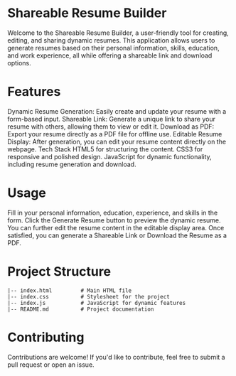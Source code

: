 # Shareable Resume Builder
Welcome to the Shareable Resume Builder, a user-friendly tool for creating, editing, and sharing dynamic resumes. This application allows users to generate resumes based on their personal information, skills, education, and work experience, all while offering a shareable link and download options.

# Features
Dynamic Resume Generation: Easily create and update your resume with a form-based input.
Shareable Link: Generate a unique link to share your resume with others, allowing them to view or edit it.
Download as PDF: Export your resume directly as a PDF file for offline use.
Editable Resume Display: After generation, you can edit your resume content directly on the webpage.
Tech Stack
HTML5 for structuring the content.
CSS3 for responsive and polished design.
JavaScript for dynamic functionality, including resume generation and download.

# Usage
Fill in your personal information, education, experience, and skills in the form.
Click the Generate Resume button to preview the dynamic resume.
You can further edit the resume content in the editable display area.
Once satisfied, you can generate a Shareable Link or Download the Resume as a PDF.

# Project Structure
```
|-- index.html         # Main HTML file
|-- index.css          # Stylesheet for the project
|-- index.js           # JavaScript for dynamic features
|-- README.md          # Project documentation
```

# Contributing
Contributions are welcome! If you'd like to contribute, feel free to submit a pull request or open an issue.

